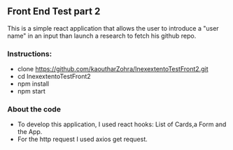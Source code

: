 ## Front End Test part 2 
This is a simple react application that allows the user to introduce a "user name" in an input than launch a research to fetch his github repo.
### Instructions:
- clone https://github.com/kaoutharZohra/InexextentoTestFront2.git
- cd InexextentoTestFront2
- npm install
- npm start 

### About the code 
- To develop this application, I used react hooks: List of Cards,a Form and the App.
- For the http request I used axios get request.

